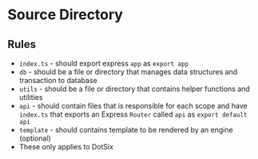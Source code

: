 # Source Directory
## Rules
 - `index.ts` - should export express `app` as `export app`
 - `db` - should be a file or directory that manages data structures and transaction to database
 - `utils` - should be a file or directory that contains helper functions and utilities
 - `api` - should contain files that is responsible for each scope and have `index.ts` that exports an Express `Router` called `api` as `export default api`
 - `template` - should contains template to be rendered by an engine (optional)
 - These only applies to DotSix
